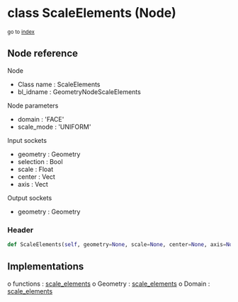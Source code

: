 # class ScaleElements (Node)

<sub>go to [index](/docs/index.md)</sub>

## Node reference

Node
 - Class name : ScaleElements
 - bl_idname : GeometryNodeScaleElements

Node parameters
 - domain : 'FACE'
 - scale_mode : 'UNIFORM'

Input sockets
 - geometry : Geometry
 - selection : Bool
 - scale : Float
 - center : Vect
 - axis : Vect

Output sockets
 - geometry : Geometry

### Header

``` python
def ScaleElements(self, geometry=None, scale=None, center=None, axis=None, selection=None, domain='FACE', scale_mode='UNIFORM', node_label=None, node_color=None):
```

## Implementations

o functions : [scale_elements](/docs/GeoNodes_classes/GLOBAL.md#scale_elements)
o Geometry : [scale_elements](/docs/GeoNodes_classes/Geometry.md#scale_elements) 
o Domain : [scale_elements](/docs/GeoNodes_classes/Domain.md#scale_elements) 

